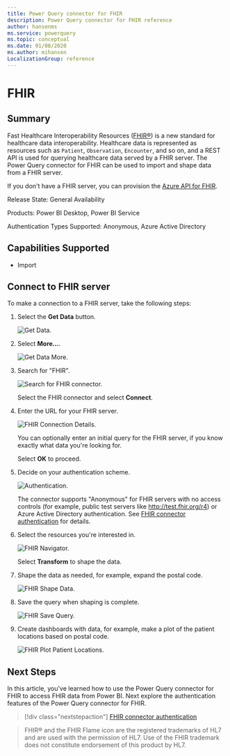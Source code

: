 ```yaml
---
title: Power Query connector for FHIR
description: Power Query connector for FHIR reference
author: hansenms
ms.service: powerquery
ms.topic: conceptual
ms.date: 01/08/2020
ms.author: mihansen
LocalizationGroup: reference
---
```


# FHIR

## Summary

Fast Healthcare Interoperability Resources ([FHIR&reg;](https://hl7.org/fhir)) is a new standard for healthcare data interoperability. Healthcare data is represented as resources such as `Patient`, `Observation`, `Encounter`, and so on, and a REST API is used for querying healthcare data served by a FHIR server. The Power Query connector for FHIR can be used to import and shape data from a FHIR server.

If you don't have a FHIR server, you can provision the [Azure API for FHIR](/azure/healthcare-apis/).

Release State: General Availability

Products: Power BI Desktop, Power BI Service

Authentication Types Supported: Anonymous, Azure Active Directory

## Capabilities Supported

* Import

## Connect to FHIR server

To make a connection to a FHIR server, take the following steps:

1. Select the **Get Data** button.

    ![Get Data.](FHIR-GetData.png)

1. Select **More...**.

    ![Get Data More.](FHIR-GetData-More.png)

1. Search for "FHIR".

    ![Search for FHIR connector.](FHIR-Search-Connector.png)

    Select the FHIR connector and select **Connect**.

1. Enter the URL for your FHIR server.

    ![FHIR Connection Details.](FHIR-Connection-Details.png)

    You can optionally enter an initial query for the FHIR server, if you know exactly what data you're looking for.

    Select **OK** to proceed.

1. Decide on your authentication scheme.

    ![Authentication.](FHIR-Sign-In.png)

    The connector supports "Anonymous" for FHIR servers with no access controls (for example, public test servers like http://test.fhir.org/r4) or Azure Active Directory authentication. See [FHIR connector authentication](FHIR-Authentication.md) for details.

1. Select the resources you're interested in.

    ![FHIR Navigator.](FHIR-Navigator.png)

    Select **Transform** to shape the data.

1. Shape the data as needed, for example, expand the postal code.

    ![FHIR Shape Data.](FHIR-ShapeData.png)

1. Save the query when shaping is complete.

    ![FHIR Save Query.](FHIR-SaveQuery.png)

1. Create dashboards with data, for example, make a plot of the patient locations based on postal code.

    ![FHIR Plot Patient Locations.](FHIR-PlotPatientlocations.png)

## Next Steps

In this article, you've learned how to use the Power Query connector for FHIR to access FHIR data from Power BI. Next explore the authentication features of the Power Query connector for FHIR.

>[!div class="nextstepaction"]
>[FHIR connector authentication](FHIR-Authentication.md)

> FHIR&reg; and the FHIR Flame icon are the registered trademarks of HL7 and are used with the permission of HL7. Use of the FHIR trademark does not constitute endorsement of this product by HL7.